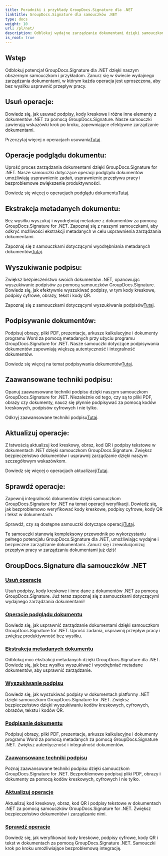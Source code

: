 ```yaml
---
title: Poradniki i przykłady GroupDocs.Signature dla .NET
linktitle: GroupDocs.Signature dla samouczków .NET
type: docs
weight: 10
url: /pl/net/
description: Odblokuj wydajne zarządzanie dokumentami dzięki samouczkom GroupDocs.Signature for .NET. Bezproblemowo usuwaj, przeglądaj, wyodrębniaj metadane, podpisuj, aktualizuj i weryfikuj dokumenty.
is_root: true
---
```

## Wstęp

Odblokuj potencjał GroupDocs.Signature dla .NET dzięki naszym obszernym samouczkom i przykładom. Zanurz się w świecie wydajnego zarządzania dokumentami, w którym każda operacja jest uproszczona, aby bez wysiłku usprawnić przepływ pracy.

## Usuń operacje:
Dowiedz się, jak usuwać podpisy, kody kreskowe i różne inne elementy z dokumentów .NET za pomocą GroupDocs.Signature. Nasze samouczki zawierają wskazówki krok po kroku, zapewniające efektywne zarządzanie dokumentami.

 Przeczytaj więcej o operacjach usuwania[Tutaj](./delete-operations/).

## Operacje podglądu dokumentu:
Uprość proces zarządzania dokumentami dzięki GroupDocs.Signature for .NET. Nasze samouczki dotyczące operacji podglądu dokumentów umożliwiają usprawnienie zadań, usprawnienie przepływu pracy i bezproblemowe zwiększenie produktywności.

 Dowiedz się więcej o operacjach podglądu dokumentu[Tutaj](./document-preview-operations/).

## Ekstrakcja metadanych dokumentu:
Bez wysiłku wyszukuj i wyodrębniaj metadane z dokumentów za pomocą GroupDocs.Signature for .NET. Zapoznaj się z naszymi samouczkami, aby odkryć możliwości ekstrakcji metadanych w celu usprawnienia zarządzania dokumentami.

 Zapoznaj się z samouczkami dotyczącymi wyodrębniania metadanych dokumentów[Tutaj](./document-metadata-extraction/).

## Wyszukiwanie podpisu:
Zwiększ bezpieczeństwo swoich dokumentów .NET, opanowując wyszukiwanie podpisów za pomocą samouczków GroupDocs.Signature. Dowiedz się, jak efektywnie wyszukiwać podpisy, w tym kody kreskowe, podpisy cyfrowe, obrazy, tekst i kody QR.

 Zapoznaj się z samouczkami dotyczącymi wyszukiwania podpisów[Tutaj](./signature-searching/).

## Podpisywanie dokumentów:
Podpisuj obrazy, pliki PDF, prezentacje, arkusze kalkulacyjne i dokumenty programu Word za pomocą metadanych przy użyciu programu GroupDocs.Signature for .NET. Nasze samouczki dotyczące podpisywania dokumentów zapewniają większą autentyczność i integralność dokumentów.

 Dowiedz się więcej na temat podpisywania dokumentów[Tutaj](./document-signing/).

## Zaawansowane techniki podpisu:
Opanuj zaawansowane techniki podpisu dzięki naszym samouczkom GroupDocs.Signature for .NET. Niezależnie od tego, czy są to pliki PDF, obrazy czy dokumenty, naucz się płynnie podpisywać za pomocą kodów kreskowych, podpisów cyfrowych i nie tylko.

 Odkryj zaawansowane techniki podpisu[Tutaj](./advanced-signature-techniques/).

## Aktualizuj operacje:
Z łatwością aktualizuj kod kreskowy, obraz, kod QR i podpisy tekstowe w dokumentach .NET dzięki samouczkom GroupDocs.Signature. Zwiększ bezpieczeństwo dokumentów i usprawnij zarządzanie dzięki naszym szczegółowym wskazówkom.

 Dowiedz się więcej o operacjach aktualizacji[Tutaj](./update-operations/).

## Sprawdź operacje:
Zapewnij integralność dokumentów dzięki samouczkom GroupDocs.Signature for .NET na temat operacji weryfikacji. Dowiedz się, jak bezproblemowo weryfikować kody kreskowe, podpisy cyfrowe, kody QR i tekst w dokumentach.

 Sprawdź, czy są dostępne samouczki dotyczące operacji[Tutaj](./verify-operations/). 

Te samouczki stanowią kompleksowy przewodnik po wykorzystaniu pełnego potencjału GroupDocs.Signature dla .NET, umożliwiając wydajne i bezpieczne zarządzanie dokumentami. Zanurz się i zrewolucjonizuj przepływ pracy w zarządzaniu dokumentami już dziś!
## GroupDocs.Signature dla samouczków .NET 
### [Usuń operacje](./delete-operations/)
Usuń podpisy, kody kreskowe i inne dane z dokumentów .NET za pomocą GroupDocs.Signature. Już teraz zapoznaj się z samouczkami dotyczącymi wydajnego zarządzania dokumentami!
### [Operacje podglądu dokumentu](./document-preview-operations/)
Dowiedz się, jak usprawnić zarządzanie dokumentami dzięki samouczkom GroupDocs.Signature for .NET. Uprość zadania, usprawnij przepływ pracy i zwiększ produktywność bez wysiłku.
### [Ekstrakcja metadanych dokumentu](./document-metadata-extraction/)
Odblokuj moc ekstrakcji metadanych dzięki GroupDocs.Signature dla .NET. Dowiedz się, jak bez wysiłku wyszukiwać i wyodrębniać metadane dokumentów, aby usprawnić zarządzanie.
### [Wyszukiwanie podpisu](./signature-searching/)
Dowiedz się, jak wyszukiwać podpisy w dokumentach platformy .NET dzięki samouczkom GroupDocs.Signature for .NET. Zwiększ bezpieczeństwo dzięki wyszukiwaniu kodów kreskowych, cyfrowych, obrazów, tekstu i kodów QR.
### [Podpisanie dokumentu](./document-signing/)
Podpisuj obrazy, pliki PDF, prezentacje, arkusze kalkulacyjne i dokumenty programu Word za pomocą metadanych za pomocą GroupDocs.Signature .NET. Zwiększ autentyczność i integralność dokumentów.
### [Zaawansowane techniki podpisu](./advanced-signature-techniques/)
Poznaj zaawansowane techniki podpisu dzięki samouczkom GroupDocs.Signature for .NET. Bezproblemowo podpisuj pliki PDF, obrazy i dokumenty za pomocą kodów kreskowych, cyfrowych i nie tylko.
### [Aktualizuj operacje](./update-operations/)
Aktualizuj kod kreskowy, obraz, kod QR i podpisy tekstowe w dokumentach .NET za pomocą samouczków GroupDocs.Signature for .NET. Zwiększ bezpieczeństwo dokumentów i zarządzanie nimi.
### [Sprawdź operacje](./verify-operations/)
Dowiedz się, jak weryfikować kody kreskowe, podpisy cyfrowe, kody QR i tekst w dokumentach za pomocą GroupDocs.Signature .NET. Samouczki krok po kroku umożliwiające bezproblemową integrację.